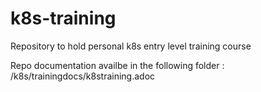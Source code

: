 # k8s-training
Repository to hold personal k8s entry level training course

Repo documentation availbe in the following folder : /k8s/trainingdocs/k8straining.adoc
